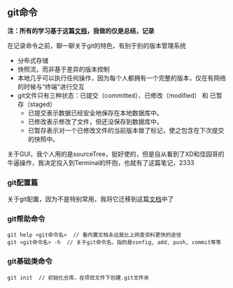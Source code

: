 ## git命令

**注：所有的学习基于这篇[文档](https://git-scm.com/book/zh/v2/)，我做的仅是总结，记录**

在记录命令之前，聊一聊关于git的特色，有别于别的版本管理系统

+ 分布式存储
+ 快照流，而非基于差异的版本控制
+ 本地几乎可以执行任何操作，因为每个人都拥有一个完整的版本，仅在有网络的时候与“终端”进行交互
+ git文件只有三种状态：已提交（committed）、已修改（modified） 和 已暂存（staged）
	+ 已提交表示数据已经安全地保存在本地数据库中。
	+ 已修改表示修改了文件，但还没保存到数据库中。
	+ 已暂存表示对一个已修改文件的当前版本做了标记，使之包含在下次提交的快照中。

关于GUI，我个人用的是sourceTree，挺好使的，但是自从看到了XD和佳园哥的牛逼操作，我决定投入到Terminal的怀抱，也就有了这篇笔记，2333

### git配置篇

关于git配置，因为不是特别常用，我将它迁移到这篇[文档](./git_config.md)中了

### git帮助命令

```
git help <git命令名>  // 看内置文档永远是比上网查资料更快的途径
git <git命令名> -h  // 关于git命令名，指的是config, add, push, commit等等
```

### git基础类命令

```
git init  // 初始化仓库，在项目文件下创建.git文件夹

```


